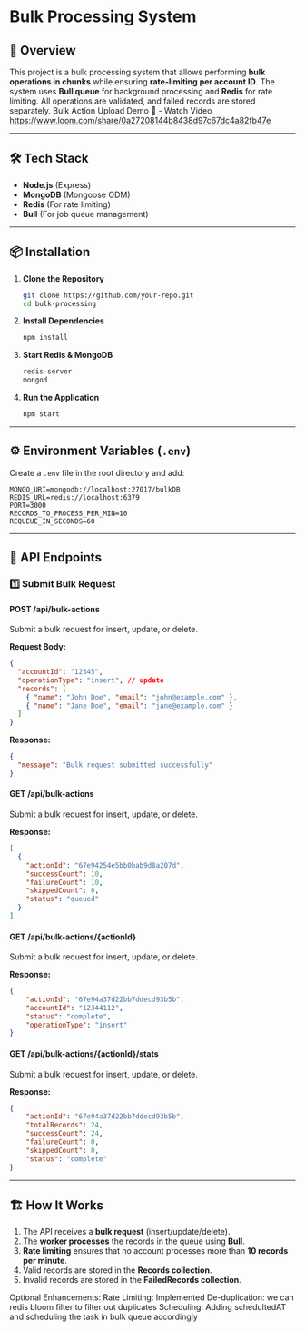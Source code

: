 # Bulk Processing System

## 📌 Overview

This project is a bulk processing system that allows performing **bulk operations in chunks** while ensuring **rate-limiting per account ID**. The system uses **Bull queue** for background processing and **Redis** for rate limiting. All operations are validated, and failed records are stored separately.
Bulk Action Upload Demo 🚀 - Watch Video
https://www.loom.com/share/0a27208144b8438d97c67dc4a82fb47e

---

## 🛠️ Tech Stack

- **Node.js** (Express)
- **MongoDB** (Mongoose ODM)
- **Redis** (For rate limiting)
- **Bull** (For job queue management)

---

## 📦 Installation

1. **Clone the Repository**
   ```sh
   git clone https://github.com/your-repo.git
   cd bulk-processing
   ```
2. **Install Dependencies**
   ```sh
   npm install
   ```
3. **Start Redis & MongoDB**
   ```sh
   redis-server
   mongod
   ```
4. **Run the Application**
   ```sh
   npm start
   ```

---

## ⚙️ Environment Variables (`.env`)

Create a `.env` file in the root directory and add:

```env
MONGO_URI=mongodb://localhost:27017/bulkDB
REDIS_URL=redis://localhost:6379
PORT=3000
RECORDS_TO_PROCESS_PER_MIN=10
REQUEUE_IN_SECONDS=60
```

---

## 🚀 API Endpoints

### 1️⃣ **Submit Bulk Request**

#### **POST /api/bulk-actions**

Submit a bulk request for insert, update, or delete.

**Request Body:**

```json
{
  "accountId": "12345",
  "operationType": "insert", // update
  "records": [
    { "name": "John Doe", "email": "john@example.com" },
    { "name": "Jane Doe", "email": "jane@example.com" }
  ]
}
```

**Response:**

```json
{
  "message": "Bulk request submitted successfully"
}
```

#### **GET /api/bulk-actions**

Submit a bulk request for insert, update, or delete.

**Response:**

```json
[
  {
    "actionId": "67e94254e5bb0bab9d8a207d",
    "successCount": 10,
    "failureCount": 10,
    "skippedCount": 0,
    "status": "queued"
  }
]
```

#### **GET /api/bulk-actions/{actionId}**

Submit a bulk request for insert, update, or delete.

**Response:**

```json
{
    "actionId": "67e94a37d22bb7ddecd93b5b",
    "accountId": "12344112",
    "status": "complete",
    "operationType": "insert"
}
```

#### **GET /api/bulk-actions/{actionId}/stats**

Submit a bulk request for insert, update, or delete.

**Response:**

```json
{
    "actionId": "67e94a37d22bb7ddecd93b5b",
    "totalRecords": 24,
    "successCount": 24,
    "failureCount": 0,
    "skippedCount": 0,
    "status": "complete"
}
```

---

## 🏗️ How It Works

1. The API receives a **bulk request** (insert/update/delete).
2. The **worker processes** the records in the queue using **Bull**.
3. **Rate limiting** ensures that no account processes more than **10 records per minute**.
4. Valid records are stored in the **Records collection**.
5. Invalid records are stored in the **FailedRecords collection**.

Optional Enhancements:
Rate Limiting: Implemented
De-duplication:
we can redis bloom filter to filter out duplicates
Scheduling:
Adding schedultedAT and scheduling the task in bulk queue accordingly
